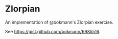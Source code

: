 # Zlorpian

An implementation of @bokmann's Zlorpian exercise.

See https://gist.github.com/bokmann/6985516.

